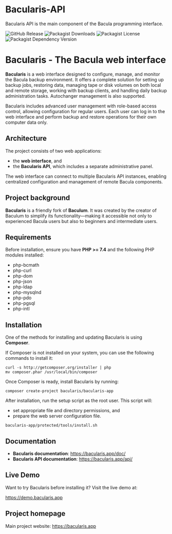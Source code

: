 # Bacularis-API

Bacularis API is the main component of the Bacula programming interface.


![GitHub Release](https://img.shields.io/github/v/release/bacularis/bacularis-api)
![Packagist Downloads](https://img.shields.io/packagist/dt/bacularis/bacularis-api)
![Packagist License](https://img.shields.io/packagist/l/bacularis/bacularis-api)
![Packagist Dependency Version](https://img.shields.io/packagist/dependency-v/bacularis/bacularis-api/PHP)

# Bacularis - The Bacula web interface

**Bacularis** is a web interface designed to configure, manage, and monitor the Bacula backup environment. It offers a complete solution for setting up backup jobs, restoring data, managing tape or disk volumes on both local and remote storage, working with backup clients, and handling daily backup administration tasks. Autochanger management is also supported.

Bacularis includes advanced user management with role-based access control, allowing configuration for regular users. Each user can log in to the web interface and perform backup and restore operations for their own computer data only.

## Architecture

The project consists of two web applications:

 * the **web interface**, and
 * the **Bacularis API**, which includes a separate administrative panel.

The web interface can connect to multiple Bacularis API instances, enabling centralized configuration and management of remote Bacula components.

## Project background

**Bacularis** is a friendly fork of **Baculum**. It was created by the creator of Baculum to simplify its functionality—making it accessible not only to experienced Bacula users but also to beginners and intermediate users.

## Requirements

Before installation, ensure you have **PHP >= 7.4** and the following PHP modules installed:

 - php-bcmath
 - php-curl
 - php-dom
 - php-json
 - php-ldap
 - php-mysqlnd
 - php-pdo
 - php-pgsql
 - php-intl

## Installation

One of the methods for installing and updating Bacularis is using **Composer**.

If Composer is not installed on your system, you can use the following commands to install it:

```
curl -s http://getcomposer.org/installer | php
mv composer.phar /usr/local/bin/composer
```

Once Composer is ready, install Bacularis by running:

```
composer create-project bacularis/bacularis-app
```

After installation, run the setup script as the root user. This script will:

 * set appropriate file and directory permissions, and
 * prepare the web server configuration file.

```
bacularis-app/protected/tools/install.sh
```

## Documentation

 * **Bacularis documentation**: https://bacularis.app/doc/
 * **Bacularis API documentation**: https://bacularis.app/api/

## Live Demo

Want to try Bacularis before installing it? Visit the live demo at:

https://demo.bacularis.app

## Project homepage

Main project website: https://bacularis.app
